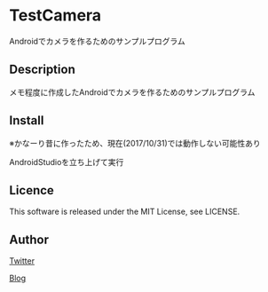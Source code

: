 TestCamera
====
Androidでカメラを作るためのサンプルプログラム

## Description
メモ程度に作成したAndroidでカメラを作るためのサンプルプログラム

## Install
※かなーり昔に作ったため、現在(2017/10/31)では動作しない可能性あり

AndroidStudioを立ち上げて実行

## Licence
This software is released under the MIT License, see LICENSE.

## Author
[Twitter](https://twitter.com/momijinn_aka)

[Blog](http://www.autumn-color.com/)